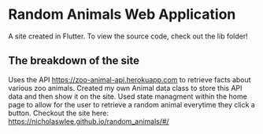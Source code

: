 # Random Animals Web Application

A site created in Flutter. To view the source code, check out the lib folder! 

## The breakdown of the site

Uses the API https://zoo-animal-api.herokuapp.com to retrieve facts about various zoo animals. Created my own Animal data class to store this API data and then show it on the site. Used state managment within the home page to allow for the user to retrieve a random animal everytime they click a button. Checkout the site here: https://nicholaswlee.github.io/random_animals/#/
